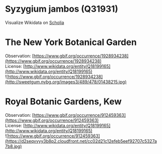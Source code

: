 
Syzygium jambos (Q31931)
========================
  
Visualize Wikidata on [Scholia](https://scholia.toolforge.org/taxon/Q31931)
# The New York Botanical Garden
  
Observation: [https://www.gbif.org/occurrence/1928934238](https://www.gbif.org/occurrence/1928934238)  
License: [http://www.wikidata.org/entity/Q18199165](http://www.wikidata.org/entity/Q18199165)  
![https://www.gbif.org/occurrence/1928934238](http://sweetgum.nybg.org/images3/489/478/01438215.jpg)
# Royal Botanic Gardens, Kew
  
Observation: [https://www.gbif.org/occurrence/912459363](https://www.gbif.org/occurrence/912459363)  
License: [http://www.wikidata.org/entity/Q18199165](http://www.wikidata.org/entity/Q18199165)  
![https://www.gbif.org/occurrence/912459363](https://d2seqvvyy3b8p2.cloudfront.net/cc02d21c12efeb5eef92707c5327a7b8.jpg)